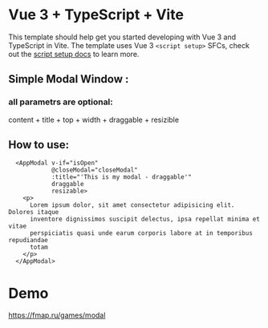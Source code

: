 # Vue 3 + TypeScript + Vite

This template should help get you started developing with Vue 3 and TypeScript in Vite. The template uses Vue
3 `<script setup>` SFCs, check out
the [script setup docs](https://v3.vuejs.org/api/sfc-script-setup.html#sfc-script-setup) to learn more.

## Simple Modal Window :

### all parametrs are optional:

content + title + top + width + draggable + resizible

## Нow to use:
~~~
  <AppModal v-if="isOpen"
            @closeModal="closeModal"
            :title="'This is my modal - draggable'"
            draggable
            resizable>
    <p>
      Lorem ipsum dolor, sit amet consectetur adipisicing elit. Dolores itaque
      inventore dignissimos suscipit delectus, ipsa repellat minima et vitae
      perspiciatis quasi unde earum corporis labore at in temporibus repudiandae
      totam
    </p>
  </AppModal>
~~~

# Demo 
https://fmap.ru/games/modal



